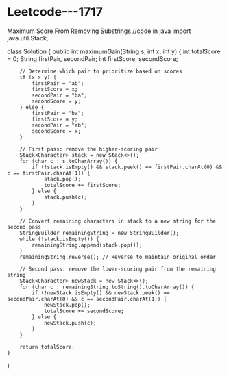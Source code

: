 # Leetcode---1717
Maximum Score From Removing Substrings
//code in java 
import java.util.Stack;

class Solution {
    public int maximumGain(String s, int x, int y) {
        int totalScore = 0;
        String firstPair, secondPair;
        int firstScore, secondScore;

        // Determine which pair to prioritize based on scores
        if (x > y) {
            firstPair = "ab";
            firstScore = x;
            secondPair = "ba";
            secondScore = y;
        } else {
            firstPair = "ba";
            firstScore = y;
            secondPair = "ab";
            secondScore = x;
        }

        // First pass: remove the higher-scoring pair
        Stack<Character> stack = new Stack<>();
        for (char c : s.toCharArray()) {
            if (!stack.isEmpty() && stack.peek() == firstPair.charAt(0) && c == firstPair.charAt(1)) {
                stack.pop();
                totalScore += firstScore;
            } else {
                stack.push(c);
            }
        }

        // Convert remaining characters in stack to a new string for the second pass
        StringBuilder remainingString = new StringBuilder();
        while (!stack.isEmpty()) {
            remainingString.append(stack.pop());
        }
        remainingString.reverse(); // Reverse to maintain original order

        // Second pass: remove the lower-scoring pair from the remaining string
        Stack<Character> newStack = new Stack<>();
        for (char c : remainingString.toString().toCharArray()) {
            if (!newStack.isEmpty() && newStack.peek() == secondPair.charAt(0) && c == secondPair.charAt(1)) {
                newStack.pop();
                totalScore += secondScore;
            } else {
                newStack.push(c);
            }
        }

        return totalScore;
    }
}

